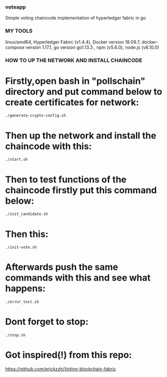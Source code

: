 ### voteapp
Simple voting chaincode implementation of hyperledger fabric in go


### MY TOOLS

linux/amd64, Hyperledger Fabirc (v1.4.4), Docker version 18.09.7,
docker-compose version 1.17.1, go version go1.13.3 , npm (v5.6.0), node.js (v8.10.0)

### HOW TO UP THE NETWORK AND INSTALL CHAINCODE

# Firstly,open bash in "pollschain" directory and put command below to create certificates for network:

```
./generate-crypto-config.sh
```

# Then up the network and install the chaincode with this:
```
./start.sh
```

# Then to test functions of the chaincode firstly put this command below:
```
./init_candidate.sh
```
# Then this:
```
./init-vote.sh
```
# Afterwards push the same commands with this and see what happens:
```
./error_test.sh
```
# Dont forget to stop:
```
./stop.sh
```
# Got inspired(!) from this repo:

https://github.com/erickzzh/Voting-blockchain-fabric
